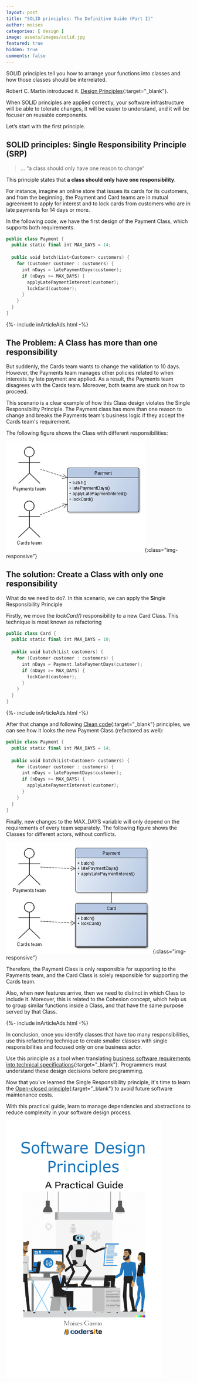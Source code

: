 ```yaml
---
layout: post
title: "SOLID principles: The Definitive Guide (Part I)"
author: moises
categories: [ design ]
image: assets/images/solid.jpg
featured: true
hidden: true
comments: false
---
```


SOLID principles tell you how to arrange your functions into classes and how those classes should be interrelated.

Robert C. Martin introduced it. [Design Principles](https://web.archive.org/web/20150906155800/http://www.objectmentor.com/resources/articles/Principles_and_Patterns.pdf){:target="_blank"}.

When SOLID principles are applied correctly, your software infrastructure will be able to tolerate changes, it will be easier to understand, and it will be focuser on reusable components.

Let’s start with the first principle.

## SOLID principles: Single Responsibility Principle (SRP)

> … “a class should only have one reason to change“

This principle states that **a class should only have one responsibility**.

For instance, imagine an online store that issues its cards for its customers, and from the beginning, the Payment and Card teams are in mutual agreement to apply for interest and to lock cards from customers who are in late payments for 14 days or more.

In the following code, we have the first design of the Payment Class, which supports both requirements.

```kotlin
public class Payment {
  public static final int MAX_DAYS = 14;
  
  public void batch(List<Customer> customers) {
    for (Customer customer : customers) {
      int nDays = latePaymentDays(customer);
      if (nDays >= MAX_DAYS) {
        applyLatePaymentInterest(customer);
        lockCard(customer);
      }
    }
  }
}
```

<div>
{%- include inArticleAds.html -%}
</div>

## The Problem: A Class has more than one responsibility

But suddenly, the Cards team wants to change the validation to 10 days. However, the Payments team manages other policies related to when interests by late payment are applied. As a result, the Payments team disagrees with the Cards team. Moreover, both teams are stuck on how to proceed. 

This scenario is a clear example of how this Class design violates the Single Responsibility Principle. The Payment class has more than one reason to change and breaks the Payments team's business logic if they accept the Cards team's requirement.

The following figure shows the Class with different responsibilities:

![Class with different responsibilities](/assets/images/payment1.jpg){:class="img-responsive"}

## The solution: Create a Class with only one responsibility

What do we need to do?. In this scenario, we can apply the **S**ingle Responsibility Principle

Firstly, we move the *lockCard()* responsibility to a new Card Class. This technique is most known as refactoring

```kotlin
public class Card {
  public static final int MAX_DAYS = 10;
  
  public void batch(List customers) {
    for (Customer customer : customers) {
      int nDays = Payment.latePaymentDays(customer);
      if (nDays >= MAX_DAYS) {
        lockCard(customer);
      }
    }
  }
}
```

<div>
{%- include inArticleAds.html -%}
</div>

After that change and following [Clean code](https://codersite.dev/clean-code/){:target="_blank"} principles, we can see how it looks the new Payment Class (refactored as well):

```kotlin
public class Payment {
  public static final int MAX_DAYS = 14;
  
  public void batch(List<Customer> customers) {
    for (Customer customer : customers) {
      int nDays = latePaymentDays(customer);
      if (nDays >= MAX_DAYS) {
        applyLatePaymentInterest(customer);
      }
    }
  }
}
```

Finally, new changes to the MAX_DAYS variable will only depend on the requirements of every team separately. The following figure shows the Classes for different actors, without conflicts.

![Class for different actors](/assets/images/payment2b.jpeg){:class="img-responsive"}

Therefore, the Payment Class is only responsible for supporting to the Payments team, and the Card Class is solely responsible for supporting the Cards team.

Also, when new features arrive, then we need to distinct in which Class to include it. Moreover, this is related to the Cohesion concept, which help us to group similar functions inside a Class, and that have the same purpose served by that Class.

<div>
{%- include inArticleAds.html -%}
</div>

In conclusion, once you identify classes that have too many responsibilities, use this refactoring technique to create smaller classes with single responsibilities and focused only on one business actor.

Use this principle as a tool when translating [business software requirements into technical specifications](https://codersite.dev/uml-diagrams-for-java-developers/){:target="_blank"}. Programmers must understand these design decisions before programming.

Now that you've learned the Single Responsibility principle, it's time to learn the [Open-closed principle](https://codersite.dev/open-closed-principle/){:target="_blank"} to avoid future software maintenance costs.

With this practical guide, learn to manage dependencies and abstractions to reduce complexity in your software design process.

<a href="https://amzn.to/3e0K8Nv" target="_blank"><img alt="codersite" border="0" width="425" height="700" src="../assets/images/SoftwareDesignPortadaJPG.jpg" ></a>
